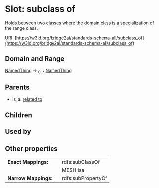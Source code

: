 
# Slot: subclass of


Holds between two classes where the domain class is a specialization of the range class.

URI: [https://w3id.org/bridge2ai/standards-schema-all/subclass_of](https://w3id.org/bridge2ai/standards-schema-all/subclass_of)


## Domain and Range

[NamedThing](NamedThing.md) &#8594;  <sub>0..\*</sub> [NamedThing](NamedThing.md)

## Parents

 *  is_a: [related to](related_to.md)

## Children


## Used by


## Other properties

|  |  |  |
| --- | --- | --- |
| **Exact Mappings:** | | rdfs:subClassOf |
|  | | MESH:isa |
| **Narrow Mappings:** | | rdfs:subPropertyOf |

